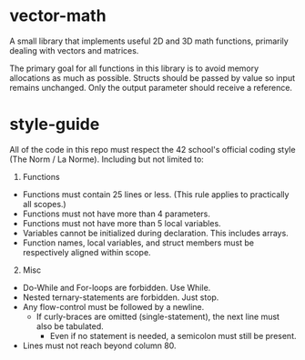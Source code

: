 # vector-math
A small library that implements useful 2D and 3D math functions, primarily dealing with vectors and matrices.

The primary goal for all functions in this library is to avoid memory allocations as much as possible.
Structs should be passed by value so input remains unchanged. Only the output parameter should receive a reference.

# style-guide
All of the code in this repo must respect the 42 school's official coding style (The Norm / La Norme).
Including but not limited to:
1. Functions
  - Functions must contain 25 lines or less. (This rule applies to practically all scopes.)
  - Functions must not have more than 4 parameters.
  - Functions must not have more than 5 local variables.
  - Variables cannot be initialized during declaration. This includes arrays.
  - Function names, local variables, and struct members must be respectively aligned within scope.
2. Misc
  - Do-While and For-loops are forbidden. Use While.
  - Nested ternary-statements are forbidden. Just stop.
  - Any flow-control must be followed by a newline.
    - If curly-braces are omitted (single-statement), the next line must also be tabulated.
      - Even if no statement is needed, a semicolon must still be present.
  - Lines must not reach beyond column 80.
